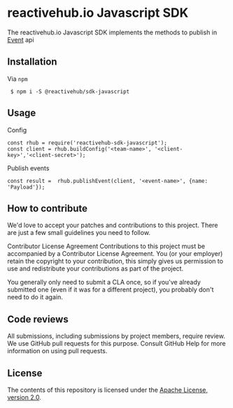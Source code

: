 # reactivehub.io Javascript SDK

The reactivehub.io Javascript SDK implements the methods to publish in [Event](https://docs.reactivehub.io/guide/events) api 

## Installation

Via ```npm```

``` $ npm i -S @reactivehub/sdk-javascript```

## Usage

Config

```
const rhub = require('reactivehub-sdk-javascript');
const client = rhub.buildConfig('<team-name>', '<client-key>','<client-secret>');
```

Publish events
```
const result =  rhub.publishEvent(client, '<event-name>', {name: 'Payload'});
```

## How to contribute
We'd love to accept your patches and contributions to this project. There are just a few small guidelines you need to follow.

Contributor License Agreement
Contributions to this project must be accompanied by a Contributor License Agreement. You (or your employer) retain the copyright to your contribution, this simply gives us permission to use and redistribute your contributions as part of the project.

You generally only need to submit a CLA once, so if you've already submitted one (even if it was for a different project), you probably don't need to do it again.

## Code reviews
All submissions, including submissions by project members, require review. We use GitHub pull requests for this purpose. Consult GitHub Help for more information on using pull requests.

## License

The contents of this repository is licensed under the
[Apache License, version 2.0](http://www.apache.org/licenses/LICENSE-2.0).





